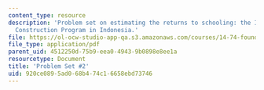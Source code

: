 ```yaml
---
content_type: resource
description: 'Problem set on estimating the returns to schooling: the INPRES School
  Construction Program in Indonesia.'
file: https://ol-ocw-studio-app-qa.s3.amazonaws.com/courses/14-74-foundations-of-development-policy-spring-2009/920ce0895ad068b474c16658ebd73746_MIT14_74s09_pset02.pdf
file_type: application/pdf
parent_uid: 4512250d-75b9-eea0-4943-9b0898e8ee1a
resourcetype: Document
title: 'Problem Set #2'
uid: 920ce089-5ad0-68b4-74c1-6658ebd73746
---
```

